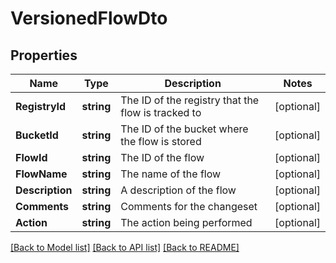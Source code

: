 # VersionedFlowDto

## Properties

Name | Type | Description | Notes
------------ | ------------- | ------------- | -------------
**RegistryId** | **string** | The ID of the registry that the flow is tracked to | [optional] 
**BucketId** | **string** | The ID of the bucket where the flow is stored | [optional] 
**FlowId** | **string** | The ID of the flow | [optional] 
**FlowName** | **string** | The name of the flow | [optional] 
**Description** | **string** | A description of the flow | [optional] 
**Comments** | **string** | Comments for the changeset | [optional] 
**Action** | **string** | The action being performed | [optional] 

[[Back to Model list]](../README.md#documentation-for-models) [[Back to API list]](../README.md#documentation-for-api-endpoints) [[Back to README]](../README.md)


